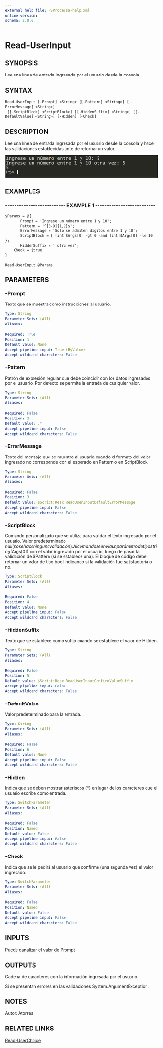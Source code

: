 ```yaml
---
external help file: PSProcessa-help.xml
online version: 
schema: 2.0.0
---
```


# Read-UserInput

## SYNOPSIS
Lee una línea de entrada ingresada por el usuario desde la consola.

## SYNTAX

```
Read-UserInput [-Prompt] <String> [[-Pattern] <String>] [[-ErrorMessage] <String>]
 [[-ScriptBlock] <ScriptBlock>] [[-HiddenSuffix] <String>] [[-DefaultValue] <String>] [-Hidden] [-Check]
```

## DESCRIPTION
Lee una línea de entrada ingresada por el usuario desde la consola y hace las validaciones establecidas ante de retornar un valor.

![Read-UserInput](images/Read-UserInput.png)

## EXAMPLES

### -------------------------- EXAMPLE 1 --------------------------
```
$Params = @{
	   Prompt = 'Ingrese un número entre 1 y 10';
	   Pattern = '^[0-9]{1,2}$';
	   ErrorMessage = 'Solo se admiten dígitos entre 1 y 10';
	   ScriptBlock = { [int]$Args[0] -gt 0 -and [int]$Args[0] -le 10 };
	   HiddenSuffix = ' otra vez';
    Check = $true
}

Read-UserInput @Params
```

## PARAMETERS

### -Prompt
Texto que se muestra como instrucciones al usuario.

```yaml
Type: String
Parameter Sets: (All)
Aliases: 

Required: True
Position: 1
Default value: None
Accept pipeline input: True (ByValue)
Accept wildcard characters: False
```

### -Pattern
Patrón de expresión regular que debe coincidir con los datos ingresados por el usuario.
Por defecto se permite la entrada de cualquier valor.

```yaml
Type: String
Parameter Sets: (All)
Aliases: 

Required: False
Position: 2
Default value: .*
Accept pipeline input: False
Accept wildcard characters: False
```

### -ErrorMessage
Texto del mensaje que se muestra al usuario cuando el formato del valor ingresado no corresponde con el esperado en Pattern o en ScriptBlock.

```yaml
Type: String
Parameter Sets: (All)
Aliases: 

Required: False
Position: 3
Default value: $Script:Resx.ReadUserInputDefaultErrorMessage
Accept pipeline input: False
Accept wildcard characters: False
```

### -ScriptBlock
Comando personalizado que se utiliza para validar el texto ingresado por el usuario.
Valor predeterminado $null (no se hace ninguna validación).
Al comando se envia un parámetro de tipo string ($Args\[0\]) con el valor ingresado por el usuario, luego de pasar la validación de $Pattern (si se establece una).
El bloque de código debe retornar un valor de tipo bool indicando si la validación fue satisfactoria o no.

```yaml
Type: ScriptBlock
Parameter Sets: (All)
Aliases: 

Required: False
Position: 4
Default value: None
Accept pipeline input: False
Accept wildcard characters: False
```

### -HiddenSuffix
Texto que se establece como sufijo cuando se establece el valor de Hidden.

```yaml
Type: String
Parameter Sets: (All)
Aliases: 

Required: False
Position: 5
Default value: $Script:Resx.ReadUserInputConfirmValueSuffix
Accept pipeline input: False
Accept wildcard characters: False
```

### -DefaultValue
Valor predeterminado para la entrada.

```yaml
Type: String
Parameter Sets: (All)
Aliases: 

Required: False
Position: 6
Default value: None
Accept pipeline input: False
Accept wildcard characters: False
```

### -Hidden
Indica que se deben mostrar asteriscos (*) en lugar de los caracteres que el usuario escribe como entrada.

```yaml
Type: SwitchParameter
Parameter Sets: (All)
Aliases: 

Required: False
Position: Named
Default value: False
Accept pipeline input: False
Accept wildcard characters: False
```

### -Check
Indica que se le pedirá al usuario que confirme (una segunda vez) el valor ingresado.

```yaml
Type: SwitchParameter
Parameter Sets: (All)
Aliases: 

Required: False
Position: Named
Default value: False
Accept pipeline input: False
Accept wildcard characters: False
```

## INPUTS

Puede canalizar el valor de Prompt

## OUTPUTS

Cadena de caracteres con la información ingresada por el usuario. 

Si se presentan errores en las validaciones System.ArgumentException.

## NOTES
Autor: Atorres

## RELATED LINKS
[Read-UserChoice](Read-UserChoice.md)

